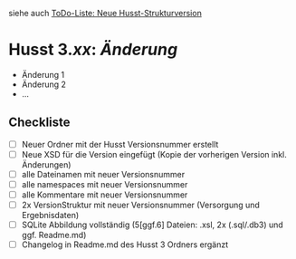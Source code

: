 siehe auch [ToDo-Liste: Neue Husst-Strukturversion](https://github.com/HUSST-de/HUSST/wiki/ToDo%E2%80%90List:-Neue-Husst%E2%80%90Strukturversion)

# Husst 3._xx_: _Änderung_

* Änderung 1
* Änderung 2
* ...

## Checkliste
* [ ] Neuer Ordner mit der Husst Versionsnummer erstellt
* [ ] Neue XSD für die Version eingefügt (Kopie der vorherigen Version inkl. Änderungen)
* [ ] alle Dateinamen mit neuer Versionsnummer
* [ ] alle namespaces mit neuer Versionsnummer
* [ ] alle Kommentare mit neuer Versionsnummer
* [ ] 2x VersionStruktur mit neuer Versionsnummer (Versorgung und Ergebnisdaten)
* [ ] SQLite Abbildung vollständig (5[ggf.6] Dateien: .xsl, 2x (.sql/.db3) und ggf. Readme.md)
* [ ] Changelog in Readme.md des Husst 3 Ordners ergänzt